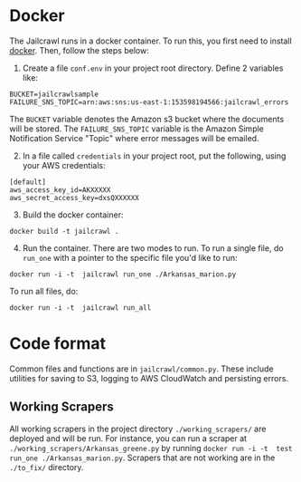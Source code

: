 # Docker

The Jailcrawl runs in a docker container. To run this, you first need to install [docker](https://www.docker.com/). Then, follow the steps below:

 1. Create a file `conf.env` in your project root directory. Define 2 variables like:
 ```
BUCKET=jailcrawlsample
FAILURE_SNS_TOPIC=arn:aws:sns:us-east-1:153598194566:jailcrawl_errors
 ```
 The `BUCKET` variable denotes the Amazon s3 bucket where the documents will be stored. The `FAILURE_SNS_TOPIC` variable is the Amazon Simple Notification Service "Topic" where error messages will be emailed.
 
 2. In a file called `credentials` in your project root, put the following, using your AWS credentials:
```
[default]
aws_access_key_id=AKXXXXX
aws_secret_access_key=dxsQXXXXXX
```
 3. Build the docker container:
```
docker build -t jailcrawl .
```
 4. Run the container. There are two modes to run. To run a single file, do `run_one` with a pointer to the specific file you'd like to run:
 ```
docker run -i -t  jailcrawl run_one ./Arkansas_marion.py
 ```
To run all files, do:
```
docker run -i -t  jailcrawl run_all
 ```
# Code format

Common files and functions are in `jailcrawl/common.py`. These include utilities for saving to S3, logging to AWS CloudWatch and persisting errors.


## Working Scrapers

All working scrapers in the project directory `./working_scrapers/` are deployed and will be run. For instance, you can run a scraper at `./working_scrapers/Arkansas_greene.py` by running `docker run -i -t  test run_one ./Arkansas_marion.py`. Scrapers that are not working are in the `./to_fix/` directory.

